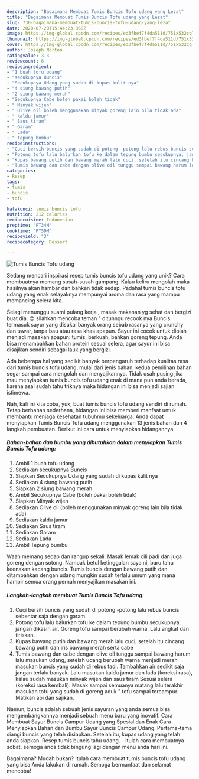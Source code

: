 ```yaml
---
description: "Bagaimana Membuat Tumis Buncis Tofu udang yang Lezat"
title: "Bagaimana Membuat Tumis Buncis Tofu udang yang Lezat"
slug: 730-bagaimana-membuat-tumis-buncis-tofu-udang-yang-lezat
date: 2020-07-20T15:44:23.368Z
image: https://img-global.cpcdn.com/recipes/ed3fbef7f4da511d/751x532cq70/tumis-buncis-tofu-udang-foto-resep-utama.jpg
thumbnail: https://img-global.cpcdn.com/recipes/ed3fbef7f4da511d/751x532cq70/tumis-buncis-tofu-udang-foto-resep-utama.jpg
cover: https://img-global.cpcdn.com/recipes/ed3fbef7f4da511d/751x532cq70/tumis-buncis-tofu-udang-foto-resep-utama.jpg
author: Joseph Norton
ratingvalue: 3.3
reviewcount: 6
recipeingredient:
- "1 buah tofu udang"
- "secukupnya Buncis"
- "Secukupnya Udang yang sudah di kupas kulit nya"
- "4 siung bawang putih"
- "2 siung bawang merah"
- "Secukupnya Cabe boleh pakai boleh tidak"
- " Minyak wijen"
- " Olive oil boleh menggunakan minyak goreng lain bila tidak ada"
- " kaldu jamur"
- " Saus tiram"
- " Garam"
- " Lada"
- " Tepung bumbu"
recipeinstructions:
- "Cuci bersih buncis yang sudah di potong -potong lalu rebus buncis sebentar saja dengan garam."
- "Potong tofu lalu balurkan tofu ke dalam tepung bumbu secukupnya, jangan dikasih air. Goreng tofu sampai berubah warna. Lalu angkat dan tiriskan."
- "Kupas bawang putih dan bawang merah lalu cuci, setelah itu cincang bawang putih dan iris bawang merah serta cabe"
- "Tumis bawang dan cabe dengan olive oil tunggu sampai bawang harum lalu masukan udang, setelah udang berubah warna menjadi merah masukan buncis yang sudah di rebus tadi. Tambahkan air sedikit saja jangan terlalu banyak. Lalu masukan kaldu jamur dan lada (koreksi rasa), kalau sudah masukan minyak wijen dan saus tiram Sesuai selera (koreksi rasa kembali). Masak sampai semuanya matang lalu terakhir masukan tofu yang sudah di goreng aduk &#34; tofu sampai tercampur. Matikan api dan sajikan."
categories:
- Resep
tags:
- tumis
- buncis
- tofu

katakunci: tumis buncis tofu 
nutrition: 212 calories
recipecuisine: Indonesian
preptime: "PT34M"
cooktime: "PT59M"
recipeyield: "3"
recipecategory: Dessert

---
```



![Tumis Buncis Tofu udang](https://img-global.cpcdn.com/recipes/ed3fbef7f4da511d/751x532cq70/tumis-buncis-tofu-udang-foto-resep-utama.jpg)

Sedang mencari inspirasi resep tumis buncis tofu udang yang unik? Cara membuatnya memang susah-susah gampang. Kalau keliru mengolah maka hasilnya akan hambar dan bahkan tidak sedap. Padahal tumis buncis tofu udang yang enak selayaknya mempunyai aroma dan rasa yang mampu memancing selera kita.

Selagi menunggu suami pulang kerja , masak makanan yg sehat dan bergizi buat dia. 😊 silahkan mencoba teman &#34; ditunngu recook nya Buncis termasuk sayur yang disukai banyak orang sebab rasanya yang crunchy dan tawar, tanpa bau atau rasa khas apapun. Sayur ini cocok untuk diolah menjadi masakan apapun: tumis, berkuah, bahkan goreng tepung. Anda bisa menambahkan bahan protein sesuai selera, agar sayur ini bisa disajikan sendiri sebagai lauk yang bergizi.

Ada beberapa hal yang sedikit banyak berpengaruh terhadap kualitas rasa dari tumis buncis tofu udang, mulai dari jenis bahan, kedua pemilihan bahan segar sampai cara mengolah dan menyajikannya. Tidak usah pusing jika mau menyiapkan tumis buncis tofu udang enak di mana pun anda berada, karena asal sudah tahu triknya maka hidangan ini bisa menjadi sajian istimewa.


Nah, kali ini kita coba, yuk, buat tumis buncis tofu udang sendiri di rumah. Tetap berbahan sederhana, hidangan ini bisa memberi manfaat untuk membantu menjaga kesehatan tubuhmu sekeluarga. Anda dapat menyiapkan Tumis Buncis Tofu udang menggunakan 13 jenis bahan dan 4 langkah pembuatan. Berikut ini cara untuk menyiapkan hidangannya.

<!--inarticleads1-->

##### Bahan-bahan dan bumbu yang dibutuhkan dalam menyiapkan Tumis Buncis Tofu udang:

1. Ambil 1 buah tofu udang
1. Sediakan secukupnya Buncis
1. Siapkan Secukupnya Udang yang sudah di kupas kulit nya
1. Sediakan 4 siung bawang putih
1. Siapkan 2 siung bawang merah
1. Ambil Secukupnya Cabe (boleh pakai boleh tidak)
1. Siapkan  Minyak wijen
1. Sediakan  Olive oil (boleh menggunakan minyak goreng lain bila tidak ada)
1. Sediakan  kaldu jamur
1. Sediakan  Saus tiram
1. Sediakan  Garam
1. Sediakan  Lada
1. Ambil  Tepung bumbu


Waah memang sedap dan rangup sekali. Masak lemak cili padi dan juga goreng dengan sotong. Nampak betul ketinggalan saya ni, baru tahu keenakan kacang buncis. Tumis buncis dengan bawang putih dan ditambahkan dengan udang mungkin sudah terlalu umum yang mana hampir semua orang pernah menyajikan masakan ini. 

<!--inarticleads2-->

##### Langkah-langkah membuat Tumis Buncis Tofu udang:

1. Cuci bersih buncis yang sudah di potong -potong lalu rebus buncis sebentar saja dengan garam.
1. Potong tofu lalu balurkan tofu ke dalam tepung bumbu secukupnya, jangan dikasih air. Goreng tofu sampai berubah warna. Lalu angkat dan tiriskan.
1. Kupas bawang putih dan bawang merah lalu cuci, setelah itu cincang bawang putih dan iris bawang merah serta cabe
1. Tumis bawang dan cabe dengan olive oil tunggu sampai bawang harum lalu masukan udang, setelah udang berubah warna menjadi merah masukan buncis yang sudah di rebus tadi. Tambahkan air sedikit saja jangan terlalu banyak. Lalu masukan kaldu jamur dan lada (koreksi rasa), kalau sudah masukan minyak wijen dan saus tiram Sesuai selera (koreksi rasa kembali). Masak sampai semuanya matang lalu terakhir masukan tofu yang sudah di goreng aduk &#34; tofu sampai tercampur. Matikan api dan sajikan.


Namun, buncis adalah sebuah jenis sayuran yang anda semua bisa mengembangkannya menjadi sebuah menu baru yang inovatif. Cara Membuat Sayur Buncis Campur Udang yang Spesial dan Enak Cara Menyiapkan Bahan dan Bumbu Sayur Buncis Campur Udang. Pertama-tama siangi buncis yang telah disiapkan. Setelah itu, kupas udang yang telah anda siapkan. Resep tumis buncis tahu udang. - Itulah cara membuatnya sobat, semoga anda tidak bingung lagi dengan menu anda hari ini. 

Bagaimana? Mudah bukan? Itulah cara membuat tumis buncis tofu udang yang bisa Anda lakukan di rumah. Semoga bermanfaat dan selamat mencoba!
